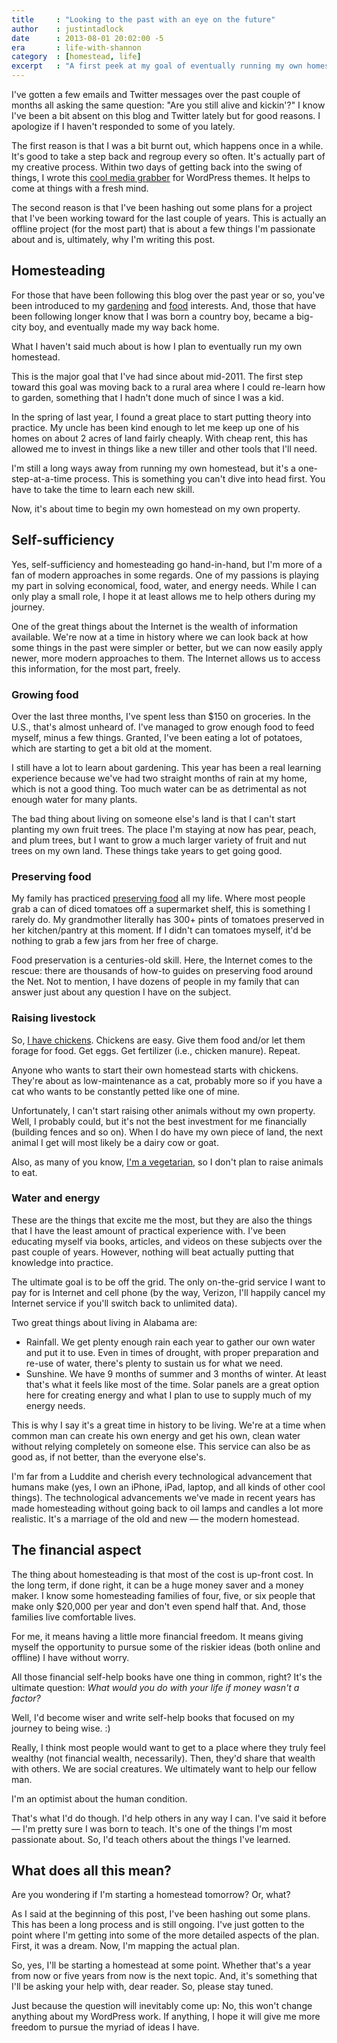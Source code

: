 ```yaml
---
title     : "Looking to the past with an eye on the future"
author    : justintadlock
date      : 2013-08-01 20:02:00 -5
era       : life-with-shannon
category  : [homestead, life]
excerpt   : "A first peek at my goal of eventually running my own homestead."
---
```


I've gotten a few emails and Twitter messages over the past couple of months all asking the same question:  "Are you still alive and kickin'?"  I know I've been a bit absent on this blog and Twitter lately but for good reasons.  I apologize if I haven't responded to some of you lately.

The first reason is that I was a bit burnt out, which happens once in a while.  It's good to take a step back and regroup every so often.  It's actually part of my creative process.  Within two days of getting back into the swing of things, I wrote this <a href="https://github.com/justintadlock/hybrid-core/blob/1.6/classes/hybrid-media-grabber.php">cool media grabber</a> for WordPress themes.  It helps to come at things with a fresh mind.

The second reason is that I've been hashing out some plans for a project that I've been working toward for the last couple of years.  This is actually an offline project (for the most part) that is about a few things I'm passionate about and is, ultimately, why I'm writing this post.

## Homesteading

For those that have been following this blog over the past year or so, you've been introduced to my <a href="http://justintadlock.com/topics/gardening" title="Gardening">gardening</a> and <a href="http://justintadlock.com/topics/food" title="Food">food</a> interests.  And, those that have been following longer know that I was born a country boy, became a big-city boy, and eventually made my way back home.

What I haven't said much about is how I plan to eventually run my own homestead.

This is the major goal that I've had since about mid-2011.  The first step toward this goal was moving back to a rural area where I could re-learn how to garden, something that I hadn't done much of since I was a kid.

In the spring of last year, I found a great place to start putting theory into practice.  My uncle has been kind enough to let me keep up one of his homes on about 2 acres of land fairly cheaply.  With cheap rent, this has allowed me to invest in things like a new tiller and other tools that I'll need.

I'm still a long ways away from running my own homestead, but it's a one-step-at-a-time process.  This is something you can't dive into head first.  You have to take the time to learn each new skill.

Now, it's about time to begin my own homestead on my own property.

## Self-sufficiency

Yes, self-sufficiency and homesteading go hand-in-hand, but I'm more of a fan of modern approaches in some regards.  One of my passions is playing my part in solving economical, food, water, and energy needs.  While I can only play a small role, I hope it at least allows me to help others during my journey.

One of the great things about the Internet is the wealth of information available.  We're now at a time in history where we can look back at how some things in the past were simpler or better, but we can now easily apply newer, more modern approaches to them.  The Internet allows us to access this information, for the most part, freely.

<h3>Growing food</h3>

Over the last three months, I've spent less than $150 on groceries.  In the U.S., that's almost unheard of.  I've managed to grow enough food to feed myself, minus a few things.  Granted, I've been eating a lot of potatoes, which are starting to get a bit old at the moment.

I still have a lot to learn about gardening.  This year has been a real learning experience because we've had two straight months of rain at my home, which is not a good thing.  Too much water can be as detrimental as not enough water for many plants.

The bad thing about living on someone else's land is that I can't start planting my own fruit trees.  The place I'm staying at now has pear, peach, and plum trees, but I want to grow a much larger variety of fruit and nut trees on my own land.  These things take years to get going good.

<h3>Preserving food</h3>

My family has practiced <a href="http://justintadlock.com/archives/2012/06/14/homemade-dill-pickles" title="Homemade dill pickles">preserving food</a> all my life.  Where most people grab a can of diced tomatoes off a supermarket shelf, this is something I rarely do.  My grandmother literally has 300+ pints of tomatoes preserved in her kitchen/pantry at this moment.  If I didn't can tomatoes myself, it'd be nothing to grab a few jars from her free of charge.

Food preservation is a centuries-old skill.  Here, the Internet comes to the rescue:  there are thousands of how-to guides on preserving food around the Net.  Not to mention, I have dozens of people in my family that can answer just about any question I have on the subject.

<h3>Raising livestock</h3>

So, <a href="http://justintadlock.com/archives/2013/02/04/my-chickens" title="My chickens">I have chickens</a>.  Chickens are easy.  Give them food and/or let them forage for food.  Get eggs.  Get fertilizer (i.e., chicken manure).  Repeat.

Anyone who wants to start their own homestead starts with chickens.  They're about as low-maintenance as a cat, probably more so if you have a cat who wants to be constantly petted like one of mine.

Unfortunately, I can't start raising other animals without my own property.  Well, I probably could, but it's not the best investment for me financially (building fences and so on).  When I do have my own piece of land, the next animal I get will most likely be a dairy cow or goat.

Also, as many of you know, <a href="http://justintadlock.com/archives/2013/04/27/bp-12679" title="BP: 126/79">I'm a vegetarian</a>, so I don't plan to raise animals to eat.

<h3>Water and energy</h3>

These are the things that excite me the most, but they are also the things that I have the least amount of practical experience with.  I've been educating myself via books, articles, and videos on these subjects over the past couple of years.  However, nothing will beat actually putting that knowledge into practice.

The ultimate goal is to be off the grid.  The only on-the-grid service I want to pay for is Internet and cell phone (by the way, Verizon, I'll happily cancel my Internet service if you'll switch back to unlimited data).

Two great things about living in Alabama are:

<ul>
	<li>Rainfall.  We get plenty enough rain each year to gather our own water and put it to use.  Even in times of drought, with proper preparation and re-use of water, there's plenty to sustain us for what we need.</li>
	<li>Sunshine.  We have 9 months of summer and 3 months of winter.  At least that's what it feels like most of the time.  Solar panels are a great option here for creating energy and what I plan to use to supply much of my energy needs.</li>
</ul>

This is why I say it's a great time in history to be living.  We're at a time when common man can create his own energy and get his own, clean water without relying completely on someone else.  This service can also be as good as, if not better, than the everyone else's.

I'm far from a Luddite and cherish every technological advancement that humans make (yes, I own an iPhone, iPad, laptop, and all kinds of other cool things).  The technological advancements we've made in recent years has made homesteading without going back to oil lamps and candles a lot more realistic.  It's a marriage of the old and new &mdash; the modern homestead.

## The financial aspect

The thing about homesteading is that most of the cost is up-front cost.  In the long term, if done right, it can be a huge money saver and a money maker.  I know some homesteading families of four, five, or six people that make only $20,000 per year and don't even spend half that.  And, those families live comfortable lives.

For me, it means having a little more financial freedom.  It means giving myself the opportunity to pursue some of the riskier ideas (both online and offline) I have without worry.

All those financial self-help books have one thing in common, right?  It's the ultimate question:  <em>What would you do with your life if money wasn't a factor?</em>

Well, I'd become wiser and write self-help books that focused on my journey to being wise. :)

Really, I think most people would want to get to a place where they truly feel wealthy (not financial wealth, necessarily).  Then, they'd share that wealth with others.  We are social creatures.  We ultimately want to help our fellow man.

I'm an optimist about the human condition.

That's what I'd do though.  I'd help others in any way I can.  I've said it before &mdash; I'm pretty sure I was born to teach.  It's one of the things I'm most passionate about.  So, I'd teach others about the things I've learned.

## What does all this mean?

Are you wondering if I'm starting a homestead tomorrow?  Or, what?

As I said at the beginning of this post, I've been hashing out some plans.  This has been a long process and is still ongoing.  I've just gotten to the point where I'm getting into some of the more detailed aspects of the plan.  First, it was a dream.  Now, I'm mapping the actual plan.

So, yes, I'll be starting a homestead at some point.  Whether that's a year from now or five years from now is the next topic.  And, it's something that I'll be asking your help with, dear reader.  So, please stay tuned.

<p class="alert">Just because the question will inevitably come up:  No, this won't change anything about my WordPress work.  If anything, I hope it will give me more freedom to pursue the myriad of ideas I have.</p>
